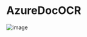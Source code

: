 # AzureDocOCR


![image](https://github.com/user-attachments/assets/aa251c90-5150-43fb-8c17-ec9490a8aa0b)

